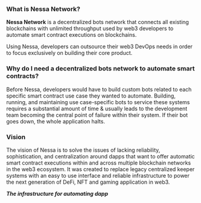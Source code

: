 ### What is Nessa Network?

**Nessa Network** is a decentralized bots network that connects all existing blockchains with unlimited throughput used by web3 developers to automate smart contract executions on blockchains. 

Using Nessa, developers can outsource their web3 DevOps needs in order to focus exclusively on building their core product. 

### Why do I need a decentralized bots network to automate smart contracts?

Before Nessa, developers would have to build custom bots related to each specific smart contract use case they wanted to automate. Building, running, and maintaining use case-specific bots to service these systems requires a substantial amount of time & usually leads to the development team becoming the central point of failure within their system. If their bot goes down, the whole application halts. 

### Vision

The vision of Nessa is to solve the issues of lacking reliability, sophistication, and centralization around dapps that want to offer automatic smart contract executions within and across multiple blockchain networks in the web3 ecosystem. It was created to replace legacy centralized keeper systems with an easy to use interface and reliable infrastructure to power the next generation of DeFi, NFT and gaming application in web3. 

***The infrastructure for automating dapp***
